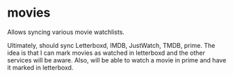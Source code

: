 # movies
Allows syncing various movie watchlists. 

Ultimately, should sync Letterboxd, IMDB, JustWatch, TMDB, prime. The idea is that I can mark movies as watched in 
letterboxd and the other services will be aware. Also, will be able to watch a movie in prime and have it marked in 
letterboxd.
